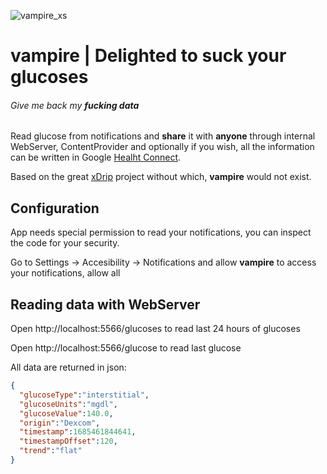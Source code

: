 ![vampire_xs](https://github.com/vicktor/vampire/assets/382114/29897482-3b7f-4144-a540-c460e2b3d794)
# vampire | Delighted to suck your glucoses
###### _Give me back my **fucking data**_


Read glucose from notifications and **share** it with **anyone** through internal WebServer, ContentProvider and optionally if you wish, all the information can be written in Google [Healht Connect](https://developer.android.com/guide/health-and-fitness/health-connect).

Based on the great [xDrip](https://github.com/NightscoutFoundation/xDrip) project without which, **vampire** would not exist.

## Configuration

App needs special permission to read your notifications, you can inspect the code for your security.

Go to Settings -> Accesibility -> Notifications and allow **vampire** to access your notifications, allow all

## Reading data with WebServer

Open http://localhost:5566/glucoses to read last 24 hours of glucoses

Open http://localhost:5566/glucose to read last glucose

All data are returned in json:

```json
{ 
  "glucoseType":"interstitial",
  "glucoseUnits":"mgdl",
  "glucoseValue":140.0,
  "origin":"Dexcom",
  "timestamp":1685461844641,
  "timestampOffset":120,
  "trend":"flat"
}
```

